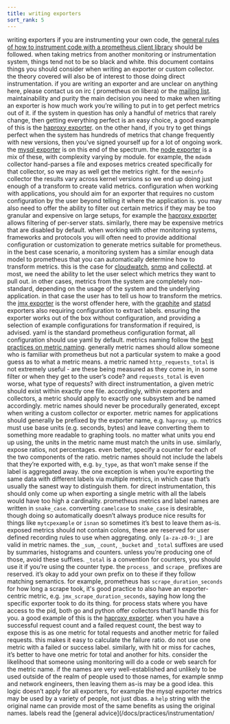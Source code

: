 ```yaml
---
title: writing exporters
sort_rank: 5
---
```

writing exporters
if you are instrumenting your own code, the [general rules of how to
instrument code with a prometheus client
library](/docs/practices/instrumentation/) should be followed. when
taking metrics from another monitoring or instrumentation system, things
tend not to be so black and white.
this document contains things you should consider when writing an
exporter or custom collector. the theory covered will also be of
interest to those doing direct instrumentation.
if you are writing an exporter and are unclear on anything here, please
contact us on irc (
prometheus on libera) or the [mailing
list](/community).
maintainability and purity
the main decision you need to make when writing an exporter is how much
work you’re willing to put in to get perfect metrics out of it.
if the system in question has only a handful of metrics that rarely
change, then getting everything perfect is an easy choice, a good
example of this is the [haproxy
exporter](_exporter).
on the other hand, if you try to get things perfect when the system has
hundreds of metrics that change frequently with new versions, then
you’ve signed yourself up for a lot of ongoing work. the [mysql
exporter](_exporter) is on this end
of the spectrum.
the [node exporter](_exporter) is a
mix of these, with complexity varying by module. for example, the
`mdadm` collector hand-parses a file and exposes metrics created
specifically for that collector, so we may as well get the metrics
right. for the `meminfo` collector the results vary across kernel
versions so we end up doing just enough of a transform to create valid
metrics.
configuration
when working with applications, you should aim for an exporter that
requires no custom configuration by the user beyond telling it where the
application is.  you may also need to offer the ability to filter out
certain metrics if they may be too granular and expensive on large
setups, for example the [haproxy
exporter](_exporter) allows
filtering of per-server stats. similarly, there may be expensive metrics
that are disabled by default.
when working with other monitoring systems, frameworks and protocols you
will often need to provide additional configuration or customization to
generate metrics suitable for prometheus. in the best case scenario, a
monitoring system has a similar enough data model to prometheus that you
can automatically determine how to transform metrics. this is the case
for [cloudwatch](_exporter),
[snmp](_exporter) and
[collectd](_exporter). at most, we
need the ability to let the user select which metrics they want to pull
out.
in other cases, metrics from the system are completely non-standard,
depending on the usage of the system and the underlying application.  in
that case the user has to tell us how to transform the metrics. the [jmx
exporter](_exporter) is the worst
offender here, with the
[graphite](_exporter) and
[statsd](_exporter) exporters also
requiring configuration to extract labels.
ensuring the exporter works out of the box without configuration, and
providing a selection of example configurations for transformation if
required, is advised.
yaml is the standard prometheus configuration format, all configuration
should use yaml by default.
metrics
naming
follow the [best practices on metric naming](/docs/practices/naming).
generally metric names should allow someone who is familiar with
prometheus but not a particular system to make a good guess as to what a
metric means.  a metric named `http_requests_total` is not extremely
useful - are these being measured as they come in, in some filter or
when they get to the user’s code?  and `requests_total` is even worse,
what type of requests?
with direct instrumentation, a given metric should exist within exactly
one file. accordingly, within exporters and collectors, a metric should
apply to exactly one subsystem and be named accordingly.
metric names should never be procedurally generated, except when writing
a custom collector or exporter.
metric names for applications should generally be prefixed by the
exporter name, e.g. `haproxy_up`.
metrics must use base units (e.g. seconds, bytes) and leave converting
them to something more readable to graphing tools. no matter what units
you end up using, the units in the metric name must match the units in
use. similarly, expose ratios, not percentages. even better, specify a
counter for each of the two components of the ratio.
metric names should not include the labels that they’re exported with,
e.g. `by_type`, as that won’t make sense if the label is aggregated
away.
the one exception is when you’re exporting the same data with different
labels via multiple metrics, in which case that’s usually the sanest way
to distinguish them. for direct instrumentation, this should only come
up when exporting a single metric with all the labels would have too
high a cardinality.
prometheus metrics and label names are written in `snake_case`.
converting `camelcase` to `snake_case` is desirable, though doing so
automatically doesn’t always produce nice results for things like
`mytcpexample` or `isnan` so sometimes it’s best to leave them as-is.
exposed metrics should not contain colons, these are reserved for user
defined recording rules to use when aggregating.
only `[a-za-z0-9:_]` are valid in metric names.
the `_sum`, `_count`, `_bucket` and `_total` suffixes are used by
summaries, histograms and counters. unless you’re producing one of
those, avoid these suffixes.
`_total` is a convention for counters, you should use it if you’re using
the counter type.
the `process_` and `scrape_` prefixes are reserved. it’s okay to add
your own prefix on to these if they follow matching semantics.
for example, prometheus has `scrape_duration_seconds` for how long a
scrape took, it's good practice to also have an exporter-centric metric,
e.g. `jmx_scrape_duration_seconds`, saying how long the specific
exporter took to do its thing. for process stats where you have access
to the pid, both go and python offer collectors that’ll handle this for
you. a good example of this is the [haproxy
exporter](_exporter).
when you have a successful request count and a failed request count, the
best way to expose this is as one metric for total requests and another
metric for failed requests. this makes it easy to calculate the failure
ratio. do not use one metric with a failed or success label. similarly,
with hit or miss for caches, it’s better to have one metric for total and
another for hits.
consider the likelihood that someone using monitoring will do a code or
web search for the metric name. if the names are very well-established
and unlikely to be used outside of the realm of people used to those
names, for example snmp and network engineers, then leaving them as-is
may be a good idea. this logic doesn’t apply for all exporters, for
example the mysql exporter metrics may be used by a variety of people,
not just dbas. a `help` string with the original name can provide most
of the same benefits as using the original names.
labels
read the [general
advice](/docs/practices/instrumentation/